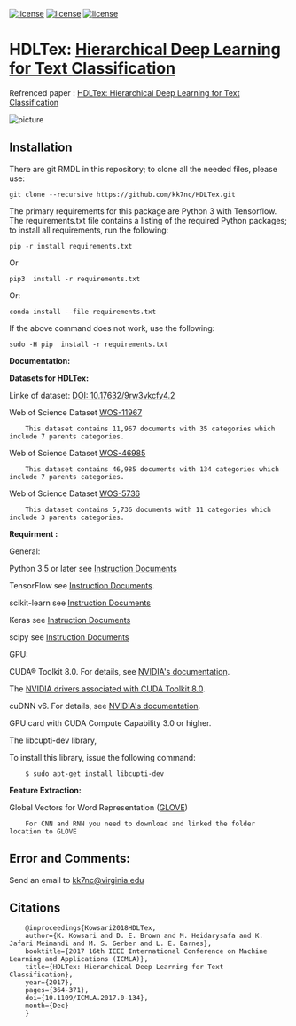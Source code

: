 [![license](http://kowsari.net/HDLTex_DOI.svg?maxAge=2592000)](https://doi.org/10.1109/ICMLA.2017.0-134)
[![license](https://travis-ci.org/kk7nc/HDLTex.svg?branch=master)](https://travis-ci.org/kk7nc/HDLTex)
[![license](https://img.shields.io/github/license/mashape/apistatus.svg?maxAge=2592104)](https://github.com/kk7nc/HDLTex/blob/master/LICENSE)





# HDLTex: [Hierarchical Deep Learning for Text Classification](https://arxiv.org/abs/1709.08267)

Refrenced paper : [HDLTex: Hierarchical Deep Learning for Text Classification](https://arxiv.org/abs/1709.08267)

![picture](http://kowsari.net/____impro/1/onewebmedia/HDLTex.png?etag=W%2F%22c90cd-59c4019b%22&sourceContentType=image%2Fpng&ignoreAspectRatio&resize=821%2B326&extract=0%2B0%2B821%2B325?raw=false "HDLTex as both Hierarchy lavel are DNN")



## Installation ##

There are git RMDL in this repository; to clone all the needed files, please use:

    git clone --recursive https://github.com/kk7nc/HDLTex.git
     
     
The primary requirements for this package are Python 3 with Tensorflow. The requirements.txt file contains a listing of the required Python packages; to install all requirements, run the following:
    
    pip -r install requirements.txt
    
Or

    pip3  install -r requirements.txt

Or:

    conda install --file requirements.txt
        
If the above command does not work, use the following:

    sudo -H pip  install -r requirements.txt

**Documentation:**

**Datasets for HDLTex:** 

Linke of dataset: [DOI: 10.17632/9rw3vkcfy4.2](http://dx.doi.org/10.17632/9rw3vkcfy4.2)


Web of Science Dataset [WOS-11967](http://dx.doi.org/10.17632/9rw3vkcfy4.2)

        This dataset contains 11,967 documents with 35 categories which include 7 parents categories.
        
Web of Science Dataset [WOS-46985](http://dx.doi.org/10.17632/9rw3vkcfy4.2)

        This dataset contains 46,985 documents with 134 categories which include 7 parents categories.
      
Web of Science Dataset [WOS-5736](http://dx.doi.org/10.17632/9rw3vkcfy4.2)

        This dataset contains 5,736 documents with 11 categories which include 3 parents categories.



**Requirment :**


General:

Python 3.5 or later see [Instruction Documents](https://www.python.org/)

TensorFlow see [Instruction Documents](https://www.tensorflow.org/install/install_linux).

scikit-learn see [Instruction Documents](http://scikit-learn.org/stable/install.html)

Keras see [Instruction Documents](https://keras.io/)

scipy see [Instruction Documents](https://www.scipy.org/install.html)

GPU:

CUDA® Toolkit 8.0. For details, see [NVIDIA's documentation](https://developer.nvidia.com/cuda-toolkit). 

The [NVIDIA drivers associated with CUDA Toolkit 8.0](http://www.nvidia.com/Download/index.aspx).

cuDNN v6. For details, see [NVIDIA's documentation](https://developer.nvidia.com/cudnn). 

GPU card with CUDA Compute Capability 3.0 or higher.

The libcupti-dev library,

To install this library, issue the following command:


        $ sudo apt-get install libcupti-dev


**Feature Extraction:**

Global Vectors for Word Representation ([GLOVE](https://nlp.stanford.edu/projects/glove/))

        For CNN and RNN you need to download and linked the folder location to GLOVE
        
        
## Error and Comments: ##

Send an email to [kk7nc@virginia.edu](mailto:kk7nc@virginia.edu)


## Citations ##

        @inproceedings{Kowsari2018HDLTex, 
        author={K. Kowsari and D. E. Brown and M. Heidarysafa and K. Jafari Meimandi and M. S. Gerber and L. E. Barnes}, 
        booktitle={2017 16th IEEE International Conference on Machine Learning and Applications (ICMLA)}, 
        title={HDLTex: Hierarchical Deep Learning for Text Classification}, 
        year={2017},  
        pages={364-371}, 
        doi={10.1109/ICMLA.2017.0-134},  
        month={Dec}
        }
